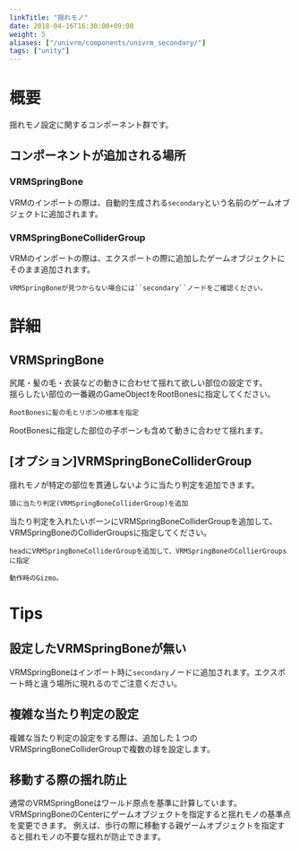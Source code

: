 ```yaml
---
linkTitle: "揺れモノ"
date: 2018-04-16T16:30:00+09:00
weight: 5
aliases: ["/univrm/components/univrm_secondary/"]
tags: ["unity"]
---
```


# 概要
揺れモノ設定に関するコンポーネント群です。
## コンポーネントが追加される場所
### VRMSpringBone
VRMのインポートの際は、自動的生成される```secondary```という名前のゲームオブジェクトに追加されます。
### VRMSpringBoneColliderGroup
VRMのインポートの際は、エクスポートの際に追加したゲームオブジェクトにそのまま追加されます。

```{figure} /_static/images/vrm/vrm_settings.png
VRMSpringBoneが見つからない場合には``secondary``ノードをご確認ください。
```
# 詳細
## VRMSpringBone
尻尾・髪の毛・衣装などの動きに合わせて揺れて欲しい部位の設定です。  
揺らしたい部位の一番親のGameObjectをRootBonesに指定してください。

```{figure} /_static/images/vrm/VRMSpringBone.png
RootBonesに髪の毛とリボンの根本を指定
```

RootBonesに指定した部位の子ボーンも含めて動きに合わせて揺れます。

## [オプション]VRMSpringBoneColliderGroup
揺れモノが特定の部位を貫通しないように当たり判定を追加できます。

```{figure} /_static/images/vrm/collider.png
頭に当たり判定(VRMSpringBoneColliderGroup)を追加
```

当たり判定を入れたいボーンにVRMSpringBoneColliderGroupを追加して、VRMSpringBoneのColliderGroupsに指定してください。

```{figure} /_static/images/vrm/set_collider.png
headにVRMSpringBoneColliderGroupを追加して、VRMSpringBoneのCollierGroupsに指定
```

```{figure} /_static/images/vrm/spring_gizmo.png
動作時のGizmo。
```
# Tips
## 設定したVRMSpringBoneが無い
VRMSpringBoneはインポート時に```secondary```ノードに追加されます。エクスポート時と違う場所に現れるのでご注意ください。

## 複雑な当たり判定の設定
複雑な当たり判定の設定をする際は、追加した１つのVRMSpringBoneColliderGroupで複数の球を設定します。

## 移動する際の揺れ防止
通常のVRMSpringBoneはワールド原点を基準に計算しています。VRMSpringBoneのCenterにゲームオブジェクトを指定すると揺れモノの基準点を変更できます。
例えば、歩行の際に移動する親ゲームオブジェクトを指定すると揺れモノの不要な揺れが防止できます。
